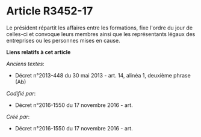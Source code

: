 # Article R3452-17

Le président répartit les affaires entre les formations, fixe l'ordre du jour de celles-ci et convoque leurs membres ainsi
que les représentants légaux des entreprises ou les personnes mises en cause.

**Liens relatifs à cet article**

_Anciens textes_:

  - Décret n°2013-448 du 30 mai 2013 - art. 14, alinéa 1, deuxième phrase  (Ab)

_Codifié par_:

  - Décret n°2016-1550 du 17 novembre 2016 - art.

_Créé par_:

  - Décret n°2016-1550 du 17 novembre 2016 - art.
